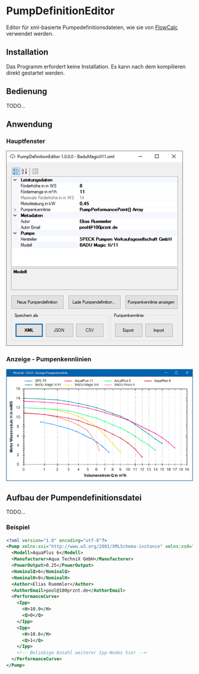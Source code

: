# PumpDefinitionEditor

Editor für xml-basierte Pumpedefinitionsdateien, wie sie von [FlowCalc](https://github.com/100prznt/FlowCalc) verwendet werden.

## Installation
Das Programm erfordert keine Installation. Es kann nach dem kompilieren direkt gestartet werden.

## Bedienung
TODO...

## Anwendung
### Hauptfenster
![Hauptfenster](../docs/PumpDefinitionEditor_Screen.png)

### Anzeige - Pumpenkennlinien
![Anzeige - Pumpenkennlinien](../docs/FlowCalc_PumpPerformanceCurve_Screen.png)

## Aufbau der Pumpendefinitionsdatei
TODO...

### Beispiel
```xml
<?xml version="1.0" encoding="utf-8"?>
<Pump xmlns:xsi="http://www.w3.org/2001/XMLSchema-instance" xmlns:xsd="http://www.w3.org/2001/XMLSchema">
  <Modell>AquaPlus 6</Modell>
  <Manufacturer>Aqua TechniX GmbH</Manufacturer>
  <PowerOutput>0.25</PowerOutput>
  <NominalQ>6</NominalQ>
  <NominalH>8</NominalH>
  <Author>Elias Ruemmler</Author>
  <AuthorEmail>pool@100prznt.de</AuthorEmail>
  <PerformanceCurve>
    <Ipp>
      <H>10.9</H>
      <Q>0</Q>
    </Ipp>
    <Ipp>
      <H>10.6</H>
      <Q>1</Q>
    </Ipp>
    <!-- Beliebige Anzahl weiterer Ipp-Nodes hier -->
  </PerformanceCurve>
</Pump>
```